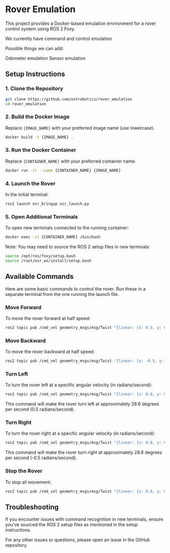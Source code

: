 # Rover Emulation

This project provides a Docker-based emulation environment for a rover control system using ROS 2 Foxy.

We currently have command and control emulation 

Possible things we can add:

Odometer emulation
Sensor emulation

## Setup Instructions

### 1. Clone the Repository

```bash
git clone https://github.com/untrobotics/rover_emulation
cd rover_emulation
```

### 2. Build the Docker Image

Replace `{IMAGE_NAME}` with your preferred image name (use lowercase).

```bash
docker build -t {IMAGE_NAME} .
```

### 3. Run the Docker Container

Replace `{CONTAINER_NAME}` with your preferred container name.

```bash
docker run -it --name {CONTAINER_NAME} {IMAGE_NAME}
```

### 4. Launch the Rover

In the initial terminal:

```bash
ros2 launch osr_bringup osr_launch.py
```

### 5. Open Additional Terminals

To open new terminals connected to the running container:

```bash
docker exec -it {CONTAINER_NAME} /bin/bash
```

Note: You may need to source the ROS 2 setup files in new terminals:

```bash
source /opt/ros/foxy/setup.bash
source /root/osr_ws/install/setup.bash
```

## Available Commands

Here are some basic commands to control the rover. Run these in a separate terminal from the one running the launch file.

### Move Forward

To move the rover forward at half speed:

```bash
ros2 topic pub /cmd_vel geometry_msgs/msg/Twist "{linear: {x: 0.5, y: 0.0, z: 0.0}, angular: {x: 0.0, y: 0.0, z: 0.0}}"
```

### Move Backward

To move the rover backward at half speed:

```bash
ros2 topic pub /cmd_vel geometry_msgs/msg/Twist "{linear: {x: -0.5, y: 0.0, z: 0.0}, angular: {x: 0.0, y: 0.0, z: 0.0}}"
```

### Turn Left

To turn the rover left at a specific angular velocity (in radians/second):

```bash
ros2 topic pub /cmd_vel geometry_msgs/msg/Twist "{linear: {x: 0.0, y: 0.0, z: 0.0}, angular: {x: 0.0, y: 0.0, z: 0.5}}"
```

This command will make the rover turn left at approximately 28.6 degrees per second (0.5 radians/second).

### Turn Right

To turn the rover right at a specific angular velocity (in radians/second):

```bash
ros2 topic pub /cmd_vel geometry_msgs/msg/Twist "{linear: {x: 0.0, y: 0.0, z: 0.0}, angular: {x: 0.0, y: 0.0, z: -0.5}}"
```

This command will make the rover turn right at approximately 28.6 degrees per second (-0.5 radians/second).

### Stop the Rover

To stop all movement:

```bash
ros2 topic pub /cmd_vel geometry_msgs/msg/Twist "{linear: {x: 0.0, y: 0.0, z: 0.0}, angular: {x: 0.0, y: 0.0, z: 0.0}}"
```

## Troubleshooting

If you encounter issues with command recognition in new terminals, ensure you've sourced the ROS 2 setup files as mentioned in the setup instructions.

For any other issues or questions, please open an issue in the GitHub repository.
